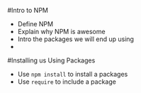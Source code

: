 #Intro to NPM

* Define NPM
* Explain why NPM is awesome
* Intro the packages we will end up using
* 
#Installing us Using Packages

* Use `npm install` to install a packages
* Use `require` to include a package
